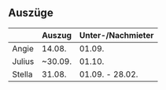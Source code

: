 ## Auszüge

||**Auszug**|**Unter-/Nachmieter**|
|--|------|-----------------|
|Angie|14.08.|01.09.|
|Julius|~30.09.|01.10.|
|Stella|31.08.|01.09. - 28.02.|
